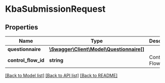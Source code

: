 # KbaSubmissionRequest

## Properties
Name | Type | Description | Notes
------------ | ------------- | ------------- | -------------
**questionnaire** | [**\Swagger\Client\Model\Questionnaire[]**](Questionnaire.md) |  | [optional] 
**control_flow_id** | **string** | Control Flow Id | [optional] 

[[Back to Model list]](../../README.md#documentation-for-models) [[Back to API list]](../../README.md#documentation-for-api-endpoints) [[Back to README]](../../README.md)

